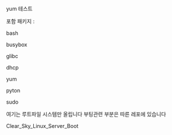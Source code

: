 yum 테스트

포함 패키지 :

bash 

busybox

glibc

dhcp

yum

pyton

sudo

여기는 루트파일 시스템만 올립니다 부팅관련 부분은 따른 레포에 있습니다

Clear_Sky_Linux_Server_Boot

